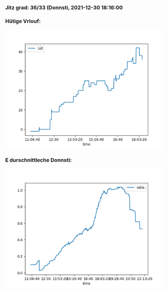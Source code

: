### Jitz grad: 36/33 (Donnsti, 2021-12-30 18:16:00

### Hütige Vrlouf:
![Graph](Today.png)

### E durschnittleche Donnsti:
![Graph](Donnsti.png)